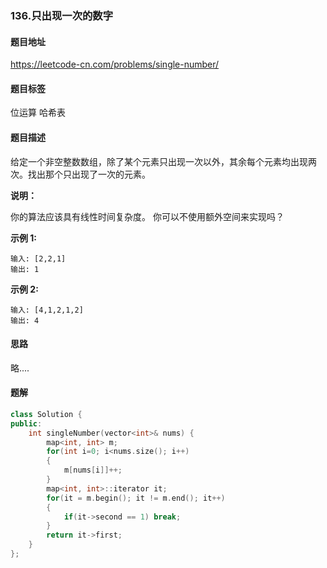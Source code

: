 ### 136.只出现一次的数字

#### 题目地址

https://leetcode-cn.com/problems/single-number/

#### 题目标签

位运算	哈希表

#### 题目描述

给定一个非空整数数组，除了某个元素只出现一次以外，其余每个元素均出现两次。找出那个只出现了一次的元素。

**说明：**

你的算法应该具有线性时间复杂度。 你可以不使用额外空间来实现吗？

**示例 1:**

```
输入: [2,2,1]
输出: 1
```

**示例 2:**

```
输入: [4,1,2,1,2]
输出: 4
```

#### 思路

略....

#### 题解

```c++
class Solution {
public:
    int singleNumber(vector<int>& nums) {
        map<int, int> m;  
        for(int i=0; i<nums.size(); i++)
        {
            m[nums[i]]++;
        }       
        map<int, int>::iterator it;
        for(it = m.begin(); it != m.end(); it++)
        {
            if(it->second == 1) break;
        }
        return it->first;
    }
};
```

